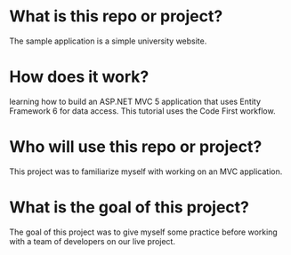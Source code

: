 # What is this repo or project? 
The sample application is a simple university website.

# How does it work?
learning how to build an ASP.NET MVC 5 application that uses Entity Framework 6 for data access. This tutorial uses the Code First workflow.

# Who will use this repo or project?
This project was to familiarize myself with working on an MVC application.

# What is the goal of this project?
The goal of this project was to give myself some practice before working with a team of developers on our live project.
